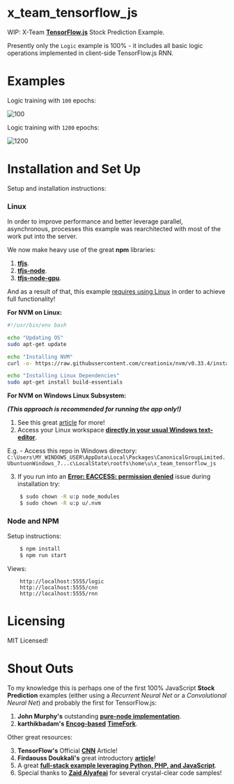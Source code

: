 # x_team_tensorflow_js

WIP: X-Team <a href="https://js.tensorflow.org/">**TensorFlow.js**</a> Stock Prediction Example.

Presently only the `Logic` example is 100% - it includes all basic logic operations implemented in client-side TensorFlow.js RNN.

# Examples

Logic training with `100` epochs:

![100](https://github.com/Thoughtscript/x_team_tensorflow_js/blob/master/images/Logic100.PNG)

Logic training with `1200` epochs:

![1200](https://github.com/Thoughtscript/x_team_tensorflow_js/blob/master/images/Logic1200.PNG)

# Installation and Set Up

Setup and installation instructions:

### Linux

In order to improve performance and better leverage parallel, asynchronous, processes this example was rearchitected with most of the work put into the server.

We now make heavy use of the great **npm** libraries:

1. <a href="https://github.com/tensorflow/tfjs">**tfjs**</a>.
2. <a href="https://github.com/tensorflow/tfjs-node">**tfjs-node**</a>.
3. <a href="https://github.com/tensorflow/tfjs-node-gpu">**tfjs-node-gpu**</a>.

And as a result of that, this example <a href="https://stackoverflow.com/questions/51004170/unable-to-npm-install-tensorflow-tfjs-node">requires using Linux</a> in order to achieve full functionality!

**For NVM on Linux:**

```bash
#!/usr/bin/env bash

echo "Updating OS"
sudo apt-get update

echo "Installing NVM"
curl -o- https://raw.githubusercontent.com/creationix/nvm/v0.33.4/install.sh | bash

echo "Installing Linux Dependencies"
sudo apt-get install build-essentials
```

**For NVM on Windows Linux Subsystem:**

***(This approach is recommended for running the app only!)***

1. See this great <a href="https://blogs.msdn.microsoft.com/commandline/2017/10/27/running-node-js-on-wsl-from-visual-studio-code/">article</a> for more!
2. Access your Linux workspace <a href="https://www.howtogeek.com/261383/how-to-access-your-ubuntu-bash-files-in-windows-and-your-windows-system-drive-in-bash/">**directly in your usual Windows text-editor**</a>.

E.g. - Access this repo in Windows directory: `C:\Users\MY_WINDOWS_USER\AppData\Local\Packages\CanonicalGroupLimited.UbuntuonWindows_7...c\LocalState\rootfs\home\u\x_team_tensorflow_js`

3. If you run into an <a href="https://github.com/Microsoft/WSL/issues/14">**Error: EACCESS: permission denied**</a> issue during installation try:

```bash
    $ sudo chown -R u:p node_modules
    $ sudo chown -R u:p u/.nvm
```
### Node and NPM

Setup instructions:
```bash
    $ npm install
    $ npm run start
```

Views:
```
    http://localhost:5555/logic
    http://localhost:5555/cnn
    http://localhost:5555/rnn
```

# Licensing

MIT Licensed!

# Shout Outs

To my knowledge this is perhaps one of the first 100% JavaScript **Stock Prediction** examples (either using a *Recurrent Neural Net* or a *Convolutional Neural Net*) and probably the first for TensorFlow.js:

1. **John Murphy's** outstanding <a href="https://www.linkedin.com/pulse/trading-penny-stocks-nodejs-robinhood-api-john-murphy/">**pure-node implementation**</a>.
2. **karthikbadam's** <a href="https://github.com/encog/encog-javascript">**Encog-based**</a> <a href="https://github.com/karthikbadam/TimeFork">**TimeFork**</a>.

Other great resources:

3. **TensorFlow's** Official <a href="https://www.tensorflow.org/tutorials/deep_cnn">**CNN**</a> Article!
4. **Firdaouss Doukkali's** great introductory <a href="https://medium.com/@phidaouss/convolutional-neural-networks-cnn-or-convnets-d7c688b0a207">**article**</a>!
5. A great <a href="https://github.com/Ronak-59/Stock-Prediction">**full-stack example leveraging Python, PHP, and JavaScript**</a>.
6. Special thanks to <a href="https://medium.com/tensorflow/a-gentle-introduction-to-tensorflow-js-dba2e5257702">**Zaid Alyafeai**</a> for several crystal-clear code samples!
